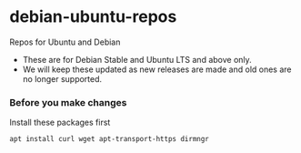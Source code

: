 # debian-ubuntu-repos
Repos for Ubuntu and Debian

* These are for Debian Stable and Ubuntu LTS and above only.
* We will keep these updated as new releases are made and old ones are no longer supported.

### Before you make changes
Install these packages first

```apt install curl wget apt-transport-https dirmngr```
